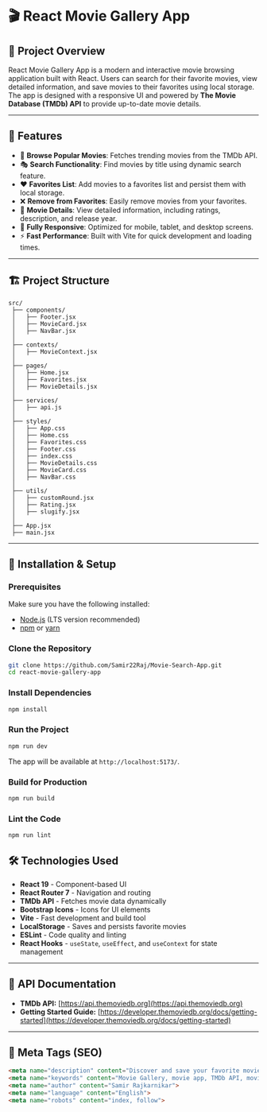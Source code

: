 # 🎬 React Movie Gallery App

## 📌 Project Overview
React Movie Gallery App is a modern and interactive movie browsing application built with React. Users can search for their favorite movies, view detailed information, and save movies to their favorites using local storage. The app is designed with a responsive UI and powered by **The Movie Database (TMDb) API** to provide up-to-date movie details.

---

## 🚀 Features
- 🎥 **Browse Popular Movies**: Fetches trending movies from the TMDb API.
- 🎭 **Search Functionality**: Find movies by title using dynamic search feature.
- ❤️ **Favorites List**: Add movies to a favorites list and persist them with local storage.
- ❌ **Remove from Favorites**: Easily remove movies from your favorites.
- 📝 **Movie Details**: View detailed information, including ratings, description, and release year.
- 📱 **Fully Responsive**: Optimized for mobile, tablet, and desktop screens.
- ⚡ **Fast Performance**: Built with Vite for quick development and loading times.

---

## 🏗️ Project Structure
```
src/
 ├── components/
 │   ├── Footer.jsx
 │   ├── MovieCard.jsx
 │   ├── NavBar.jsx
 │
 ├── contexts/
 │   ├── MovieContext.jsx
 │
 ├── pages/
 │   ├── Home.jsx
 │   ├── Favorites.jsx
 │   ├── MovieDetails.jsx
 │
 ├── services/
 │   ├── api.js
 │
 ├── styles/
 │   ├── App.css
 │   ├── Home.css 
 │   ├── Favorites.css
 │   ├── Footer.css
 │   ├── index.css
 │   ├── MovieDetails.css  
 │   ├── MovieCard.css 
 │   ├── NavBar.css 
 │
 ├── utils/
 │   ├── customRound.jsx
 │   ├── Rating.jsx
 │   ├── slugify.jsx 
 │
 ├── App.jsx
 ├── main.jsx
```

---

## 🔧 Installation & Setup
### Prerequisites
Make sure you have the following installed:
- [Node.js](https://nodejs.org/) (LTS version recommended)
- [npm](https://www.npmjs.com/) or [yarn](https://yarnpkg.com/)

### Clone the Repository
```sh
git clone https://github.com/Samir22Raj/Movie-Search-App.git
cd react-movie-gallery-app
```

### Install Dependencies
```sh
npm install
```

### Run the Project
```sh
npm run dev
```
The app will be available at `http://localhost:5173/`.

### Build for Production
```sh
npm run build
```

### Lint the Code
```sh
npm run lint
```

## 🛠️ Technologies Used
- **React 19** - Component-based UI
- **React Router 7** - Navigation and routing
- **TMDb API** - Fetches movie data dynamically
- **Bootstrap Icons** - Icons for UI elements
- **Vite** - Fast development and build tool
- **LocalStorage** - Saves and persists favorite movies
- **ESLint** - Code quality and linting
- **React Hooks** - `useState`, `useEffect`, and `useContext` for state management

---

## 🔗 API Documentation
- **TMDb API:** [https://api.themoviedb.org](https://api.themoviedb.org)
- **Getting Started Guide:** [https://developer.themoviedb.org/docs/getting-started](https://developer.themoviedb.org/docs/getting-started)

---

## 📜 Meta Tags (SEO)
```html
<meta name="description" content="Discover and save your favorite movies with React Movie Gallery App by Mahmud Alam. Browse, search, and explore an extensive collection of movies with a smooth UI.">
<meta name="keywords" content="Movie Gallery, movie app, TMDb API, movie search, film collection, favorite movies">
<meta name="author" content="Samir Rajkarnikar">
<meta name="language" content="English">
<meta name="robots" content="index, follow">
```
